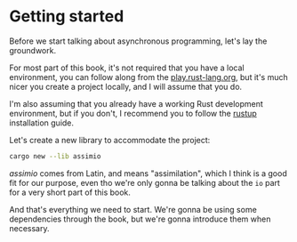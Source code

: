# Getting started

Before we start talking about asynchronous programming, let's lay the groundwork.

For most part of this book, it's not required that you have a local environment,
you can follow along from the [play.rust-lang.org](https://play.rust-lang.org/),
but it's much nicer you create a project locally, and I will assume that you do.


I'm also assuming that you already have a working Rust development environment,
but if you don't, I recommend you to follow the [rustup](rustup.rs) installation guide.

Let's create a new library to accommodate the project:

```sh
cargo new --lib assimio
```

_assimio_ comes from Latin, and means "assimilation", which I think is a good fit
for our purpose, even tho we're only gonna be talking about the `io` part for a
very short part of this book.


And that's everything we need to start. We're gonna be using some dependencies
through the book, but we're gonna introduce them when necessary.
